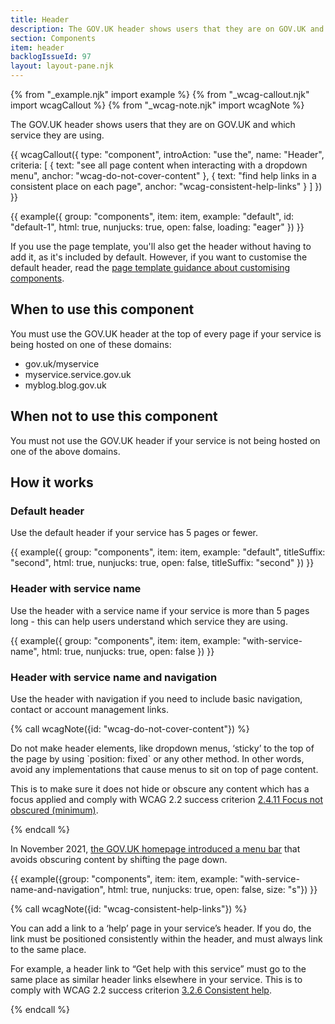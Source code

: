 ```yaml
---
title: Header
description: The GOV.UK header shows users that they are on GOV.UK and which service they are using
section: Components
item: header
backlogIssueId: 97
layout: layout-pane.njk
---
```


{% from "_example.njk" import example %}
{% from "_wcag-callout.njk" import wcagCallout %}
{% from "_wcag-note.njk" import wcagNote %}

The GOV.UK header shows users that they are on GOV.UK and which service they are using.

{{ wcagCallout({
  type: "component",
  introAction: "use the",
  name: "Header",
  criteria: [
    {
      text: "see all page content when interacting with a dropdown menu",
      anchor: "wcag-do-not-cover-content"
    },
    {
      text: "find help links in a consistent place on each page",
      anchor: "wcag-consistent-help-links"
    }
  ]
}) }}

{{ example({ group: "components", item: item, example: "default", id: "default-1", html: true, nunjucks: true, open: false, loading: "eager" }) }}

If you use the page template, you'll also get the header without having to add it, as it's included by default. However, if you want to customise the default header, read the [page template guidance about customising components](/styles/page-template/#changing-template-content).

## When to use this component

You must use the GOV.UK header at the top of every page if your service is being hosted on one of these domains:

- gov.uk/myservice
- myservice.service.gov.uk
- myblog.blog.gov.uk

## When not to use this component

You must not use the GOV.UK header if your service is not being hosted on one of the above domains.

## How it works

### Default header

Use the default header if your service has 5 pages or fewer.

{{ example({ group: "components", item: item, example: "default", titleSuffix: "second", html: true, nunjucks: true, open: false, titleSuffix: "second" }) }}

### Header with service name

Use the header with a service name if your service is more than 5 pages long - this can help users understand which service they are using.

{{ example({ group: "components", item: item, example: "with-service-name", html: true, nunjucks: true, open: false }) }}

### Header with service name and navigation

Use the header with navigation if you need to include basic navigation, contact or account management links.

{% call wcagNote({id: "wcag-do-not-cover-content"}) %}

<p>Do not make header elements, like dropdown menus, ‘sticky’ to the top of the page by using `position: fixed` or any other method. In other words, avoid any implementations that cause menus to sit on top of page content.</p>
<p>This is to make sure it does not hide or obscure any content which has a focus applied and comply with WCAG 2.2 success criterion <a href="https://www.w3.org/WAI/WCAG22/Understanding/focus-not-obscured-minimum.html">2.4.11 Focus not obscured (minimum)</a>.</p>
{% endcall %}

In November 2021, [the GOV.UK homepage introduced a menu bar](https://insidegovuk.blog.gov.uk/2021/11/11/launching-gov-uks-new-menu-bar/) that avoids obscuring content by shifting the page down.

{{ example({group: "components", item: item, example: "with-service-name-and-navigation", html: true, nunjucks: true, open: false, size: "s"}) }}

{% call wcagNote({id: "wcag-consistent-help-links"}) %}

<p>You can add a link to a ‘help’ page in your service’s header. If you do, the link must be positioned consistently within the header, and must always link to the same place.</p>
<p>For example, a header link to “Get help with this service” must go to the same place as similar header links elsewhere in your service. This is to comply with WCAG 2.2 success criterion <a href="https://www.w3.org/WAI/WCAG22/Understanding/consistent-help.html">3.2.6 Consistent help</a>.</p>
{% endcall %}

